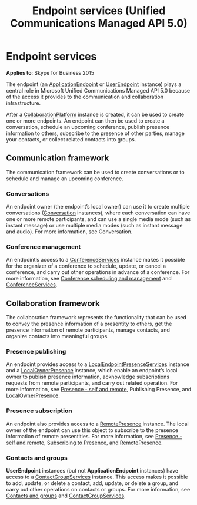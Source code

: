 ﻿---
title: Endpoint services (Unified Communications Managed API 5.0)
TOCTitle: Endpoint services
ms:assetid: ede76548-3ff1-4c12-a4ca-08f62399be7c
ms:mtpsurl: https://msdn.microsoft.com/library/Dn465953(v=office.16)
ms:contentKeyID: 65239865
ms.date: 07/27/2015
mtps_version: v=office.16
---

# Endpoint services


**Applies to**: Skype for Business 2015

The endpoint (an [ApplicationEndpoint](https://docs.microsoft.com/dotnet/api/microsoft.rtc.collaboration.applicationendpoint?view=ucma-api) or [UserEndpoint](https://docs.microsoft.com/dotnet/api/microsoft.rtc.collaboration.userendpoint?view=ucma-api) instance) plays a central role in Microsoft Unified Communications Managed API 5.0 because of the access it provides to the communication and collaboration infrastructure.

After a [CollaborationPlatform](https://docs.microsoft.com/dotnet/api/microsoft.rtc.collaboration.collaborationplatform?view=ucma-api) instance is created, it can be used to create one or more endpoints. An endpoint can then be used to create a conversation, schedule an upcoming conference, publish presence information to others, subscribe to the presence of other parties, manage your contacts, or collect related contacts into groups.

## Communication framework

The communication framework can be used to create conversations or to schedule and manage an upcoming conference.

### Conversations

An endpoint owner (the endpoint’s local owner) can use it to create multiple conversations ([Conversation](https://msdn.microsoft.com/library/hh349224\(v=office.16\)) instances), where each conversation can have one or more remote participants, and can use a single media mode (such as instant message) or use multiple media modes (such as instant message and audio). For more information, see Conversation.

### Conference management

An endpoint’s access to a [ConferenceServices](https://msdn.microsoft.com/library/hh348907\(v=office.16\)) instance makes it possible for the organizer of a conference to schedule, update, or cancel a conference, and carry out other operations in advance of a conference. For more information, see [Conference scheduling and management](conference-scheduling-and-management.md) and [ConferenceServices](https://msdn.microsoft.com/library/dd279792\(v=office.16\)).

## Collaboration framework

The collaboration framework represents the functionality that can be used to convey the presence information of a presentity to others, get the presence information of remote participants, manage contacts, and organize contacts into meaningful groups.

### Presence publishing

An endpoint provides access to a [LocalEndpointPresenceServices](https://msdn.microsoft.com/library/hh350157\(v=office.16\)) instance and a [LocalOwnerPresence](https://msdn.microsoft.com/library/hh382370\(v=office.16\)) instance, which enable an endpoint’s local owner to publish presence information, acknowledge subscriptions requests from remote participants, and carry out related operation. For more information, see [Presence - self and remote](presence-self-and-remote.md), Publishing Presence, and [LocalOwnerPresence](https://msdn.microsoft.com/library/dd279776\(v=office.16\)).

### Presence subscription

An endpoint also provides access to a [RemotePresence](https://msdn.microsoft.com/library/hh349758\(v=office.16\)) instance. The local owner of the endpoint can use this object to subscribe to the presence information of remote presentities. For more information, see [Presence - self and remote](presence-self-and-remote.md), [Subscribing to Presence](https://msdn.microsoft.com/library/dd280151\(v=office.16\)), and [RemotePresence](https://msdn.microsoft.com/library/dd280143\(v=office.16\)).

### Contacts and groups

**UserEndpoint** instances (but not **ApplicationEndpoint** instances) have access to a [ContactGroupServices](https://msdn.microsoft.com/library/hh381099\(v=office.16\)) instance. This access makes it possible to add, update, or delete a contact, add, update, or delete a group, and carry out other operations on contacts or groups. For more information, see [Contacts and groups](contacts-and-groups.md) and [ContactGroupServices](contactgroupservices.md).

